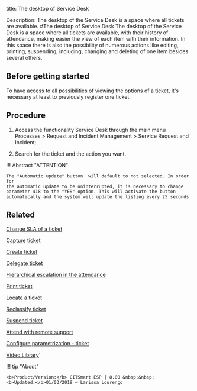 title: The desktop of Service Desk

Description: The desktop of the Service Desk is a space where all tickets are available.
#The desktop of Service Desk
The desktop of the Service Desk is a space where all tickets are available, with their history of attendance, making easier the view of each item with their information. In this space there is also the possibility of numerous actions like editing, printing, suspending, including, changing and deleting of one item besides several others.

Before getting started
--------------------------

To have access to all possibilities of viewing the options of a ticket, it's
necessary at least to previously register one ticket.

Procedure
-------------

1.  Access the functionality Service Desk through the main menu Processes \>
    Request and Incident Management \> Service Request and Incident;

2.  Search for the ticket and the action you want.

!!! Abstract "ATTENTION"

    The "Automatic update" button  will default to not selected. In order for
    the automatic update to be uninterrupted, it is necessary to change
    parameter 418 to the "YES" option. This will activate the button
    automatically and the system will update the listing every 25 seconds.

Related
-----------

[Change SLA of a ticket](/en-us/citsmart-esp-8/processes/tickets/use/change-SLA-of-a-ticket.html)

[Capture ticket](/en-us/citsmart-esp-8/processes/tickets/use/capture-ticket.html)

[Create ticket](/en-us/citsmart-esp-8/processes/tickets/use/create-ticket.html)

[Delegate ticket](/en-us/citsmart-esp-8/processes/tickets/use/delegate-ticket.html)

[Hierarchical escalation in the attendance](/en-us/citsmart-esp-8/processes/tickets/use/hierarchical-escalation-in-the-attendance.html)

[Print ticket](/en-us/citsmart-esp-8/processes/tickets/use/print-ticket.html)

[Locate a ticket](/en-us/citsmart-esp-8/processes/tickets/use/locate-a-ticket.html)

[Reclassify ticket](/en-us/citsmart-esp-8/processes/tickets/use/reclassify-ticket.html)

[Suspend ticket](/en-us/citsmart-esp-8/processes/tickets/use/suspend-ticket.html)

[Attend with remote support](/en-us/citsmart-esp-8/processes/tickets/use/attend-with-remote-support.html)

[Configure parametrization - ticket](/en-us/citsmart-esp-8/platform-administration/parameters-list/configure-parametrization-ticket.html)

<i class='fa fa-youtube-play  fa-2x' style='color:#97ce17;vertical-align: middle;'> </i> [Video Library](https://www.youtube.com/playlist?list=PLB5qK2uzf2RNrJnhiXj3dbmgsm9-quhfz)'

!!! tip "About"

    <b>Product/Version:</b> CITSmart ESP | 8.00 &nbsp;&nbsp;
    <b>Updated:</b>01/03/2019 – Larissa Lourenço

